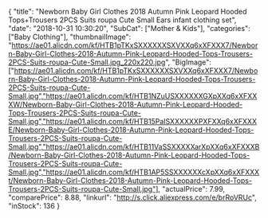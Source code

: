 {
	"title": "Newborn Baby Girl Clothes 2018 Autumn Pink Leopard Hooded Tops+Trousers 2PCS Suits roupa Cute Small Ears infant clothing set",
	"date": "2018-10-31 10:30:20",
	"SubCat": ["Mother & Kids"],
	"categories": ["Baby Clothing"],
	"thumbnailImage": "https://ae01.alicdn.com/kf/HTB1pTKxSXXXXXXSXVXXq6xXFXXX7/Newborn-Baby-Girl-Clothes-2018-Autumn-Pink-Leopard-Hooded-Tops-Trousers-2PCS-Suits-roupa-Cute-Small.jpg_220x220.jpg",
	"BigImage": ["https://ae01.alicdn.com/kf/HTB1pTKxSXXXXXXSXVXXq6xXFXXX7/Newborn-Baby-Girl-Clothes-2018-Autumn-Pink-Leopard-Hooded-Tops-Trousers-2PCS-Suits-roupa-Cute-Small.jpg","https://ae01.alicdn.com/kf/HTB1NZuUSXXXXXXGXpXXq6xXFXXXW/Newborn-Baby-Girl-Clothes-2018-Autumn-Pink-Leopard-Hooded-Tops-Trousers-2PCS-Suits-roupa-Cute-Small.jpg","https://ae01.alicdn.com/kf/HTB15PaISXXXXXXPXFXXq6xXFXXXE/Newborn-Baby-Girl-Clothes-2018-Autumn-Pink-Leopard-Hooded-Tops-Trousers-2PCS-Suits-roupa-Cute-Small.jpg","https://ae01.alicdn.com/kf/HTB11VaSSXXXXXarXpXXq6xXFXXXB/Newborn-Baby-Girl-Clothes-2018-Autumn-Pink-Leopard-Hooded-Tops-Trousers-2PCS-Suits-roupa-Cute-Small.jpg","https://ae01.alicdn.com/kf/HTB1AP5SSXXXXXXcXpXXq6xXFXXXt/Newborn-Baby-Girl-Clothes-2018-Autumn-Pink-Leopard-Hooded-Tops-Trousers-2PCS-Suits-roupa-Cute-Small.jpg"],
	"actualPrice": 7.99,
	"comparePrice": 8.88,
	"linkurl": "http://s.click.aliexpress.com/e/brRoVRUc",
	"inStock": 136
}
